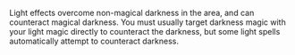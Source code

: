 Light effects overcome non-magical darkness in the area, and can counteract magical darkness. You must usually target darkness magic with your light magic directly to counteract the darkness, but some light spells automatically attempt to counteract darkness.